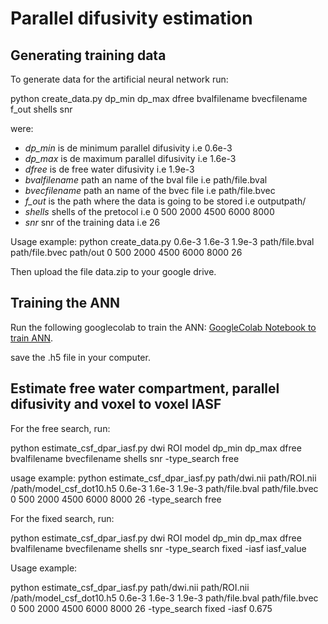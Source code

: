 # Parallel difusivity estimation

## Generating training data

To generate data for the artificial neural network run: 

python create_data.py dp_min dp_max dfree bvalfilename bvecfilename f_out shells snr

were: 
* *dp_min* is de minimum parallel difusivity i.e 0.6e-3
* *dp_max* is de maximum parallel difusivity i.e 1.6e-3
* *dfree* is de free water difusivity  i.e 1.9e-3
* *bvalfilename* path an name of the bval file i.e path/file.bval
* *bvecfilename* path an name of the bvec file i.e path/file.bvec
* *f_out* is the path where the data is going to be stored i.e outputpath/
* *shells* shells of the pretocol i.e 0 500 2000 4500 6000 8000
* *snr* snr of the training data i.e 26

Usage example: 
python create_data.py 0.6e-3 1.6e-3 1.9e-3 path/file.bval path/file.bvec  path/out 0 500 2000 4500 6000 8000 26

Then upload the file data.zip to your google drive. 

## Training the ANN
Run the following googlecolab to train the ANN: [GoogleColab Notebook to train ANN](https://colab.research.google.com/drive/1HV0k8xS-tnIDxbd4ag34kqv4M6i5bTnG?usp=sharing).

save the .h5 file in your computer. 

## Estimate free water compartment, parallel difusivity and voxel to voxel IASF
For the free search, run: 

python estimate_csf_dpar_iasf.py dwi ROI model dp_min dp_max dfree bvalfilename bvecfilename  shells snr -type_search free

usage example: 
python estimate_csf_dpar_iasf.py path/dwi.nii path/ROI.nii /path/model_csf_dot10.h5 0.6e-3 1.6e-3 1.9e-3 path/file.bval path/file.bvec  0 500 2000 4500 6000 8000 26 -type_search free

For the fixed search, run: 

python estimate_csf_dpar_iasf.py dwi ROI model dp_min dp_max dfree bvalfilename bvecfilename  shells snr -type_search fixed -iasf iasf_value


Usage example: 

python estimate_csf_dpar_iasf.py path/dwi.nii path/ROI.nii /path/model_csf_dot10.h5 0.6e-3 1.6e-3 1.9e-3 path/file.bval path/file.bvec  0 500 2000 4500 6000 8000 26 -type_search fixed -iasf 0.675
